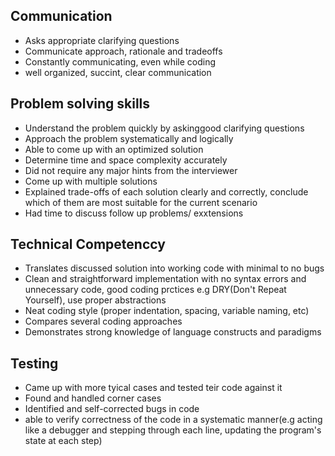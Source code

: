 ## Communication
 * Asks appropriate clarifying questions
 * Communicate approach, rationale and tradeoffs
 * Constantly communicating, even while coding
 * well organized, succint, clear communication

## Problem solving skills
 * Understand  the problem quickly by askinggood clarifying questions
 * Approach the problem systematically and logically
 * Able to come up with an optimized solution
 * Determine time and space complexity accurately
 * Did not require any major hints from the interviewer
 * Come up with multiple solutions
 * Explained trade-offs of each solution clearly and correctly, conclude which of them are most suitable for the current scenario
 * Had time to discuss follow up problems/ exxtensions

## Technical Competenccy
 * Translates discussed solution into working code with minimal to no bugs
 * Clean and straightforward implementation with no syntax errors and unnecessary code, good coding prctices e.g DRY(Don't Repeat Yourself), use proper abstractions
 * Neat coding style (proper indentation, spacing, variable naming, etc)
 * Compares several coding approaches
 * Demonstrates strong knowledge of language constructs and paradigms

 ## Testing
  * Came up with more tyical cases and tested teir code against it
  * Found and handled corner cases
  * Identified and self-corrected bugs in code
  * able to verify correctness of the code in a systematic manner(e.g acting like a debugger and stepping through each line, updating the program's state at each step)
